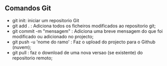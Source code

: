 ## Comandos Git
- git init: iniciar um repositorio Git
- git add . : Adiciona todos os ficheiros modificados ao repositorio git;
- git commit -m "mensagem" : Adiciona uma breve mensagem do que foi modificado ou adicionado no projecto;
- git push -u 'nome do ramo' : Faz o upload do projecto para o Github (nuvem);
- git pull : faz o download de uma nova versao (se existente) do repositorio remoto;